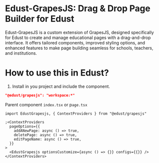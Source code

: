 # Edust-GrapesJS: Drag & Drop Page Builder for Edust

Edust-GrapesJS is a custom extension of GrapesJS, designed specifically for Edust to create and manage educational pages with a drag-and-drop interface. It offers tailored components, improved styling options, and enhanced features to make page building seamless for schools, teachers, and institutions.

# How to use this in Edust?

1. Install in you project and include the component.

```json
"@edust/grapesjs": "workspace:*"
```

Parent component `index.tsx` or p`age.tsx`

```tsx
import EdustGrapesjs, { ContextProviders } from "@edust/grapesjs"

;<ContextProviders
  pageOptions={{
    addANewPage: async () => true,
    deletePage: async () => true,
    editPageName: async () => true,
  }}
>
  <EdustGrapesjs optionsCustomize={async () => {}} configs={{}} />
</ContextProviders>
```
